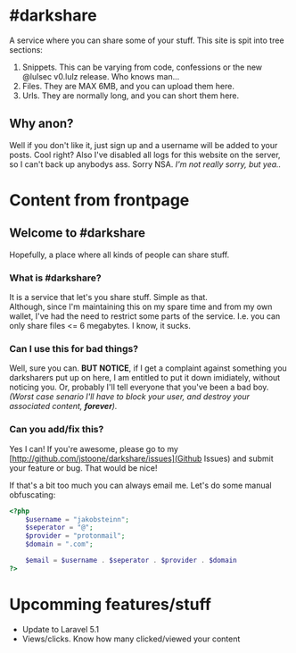 # #darkshare

A service where you can share some of your stuff.
This site is spit into tree sections:

1. Snippets. This can be varying from code, confessions or the new @lulsec v0.lulz release. Who knows man...
2. Files. They are MAX 6MB, and you can upload them here.
3. Urls. They are normally long, and you can short them here.


## Why anon?

Well if you don't like it, just sign up and a username will be added to your posts. Cool right?
Also I've disabled all logs for this website on the server, so I can't back up anybodys ass. Sorry NSA.
*I'm not really sorry, but yea..*

# Content from frontpage

## Welcome to #darkshare

Hopefully, a place where all kinds of people can share stuff.

### What is #darkshare?
It is a service that let's you share stuff. Simple as that. <br/>
Although, since I'm maintaining this on my spare time and from my own wallet,
I've had the need to restrict some parts of the service. I.e. you can only share files <= 6 megabytes.
I know, it sucks.

### Can I use this for bad things?

Well, sure you can.
**BUT NOTICE**, if I get a complaint against something you darksharers put up on here, I am entitled to put it down imidiately, without noticing you. Or, probably I'll tell everyone that you've been a bad boy.
*(Worst case senario I'll have to block your user, and destroy your associated content, **forever**).*

### Can you add/fix this?
Yes I can!
If you're awesome, please go to my [http://github.com/jstoone/darkshare/issues](Github Issues) and submit your feature or bug. That would be nice!

If that's a bit too much you can always email me. Let's do some manual obfuscating:

```php
<?php
    $username = "jakobsteinn";
    $seperator = "@";
    $provider = "protonmail";
    $domain = ".com";

    $email = $username . $seperator . $provider . $domain
?>
```
 
# Upcomming features/stuff

* Update to Laravel 5.1
* Views/clicks. Know how many clicked/viewed your content

